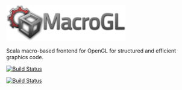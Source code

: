 <img src='macrogl-title-96.png'></img>

Scala macro-based frontend for OpenGL for structured and efficient graphics code.

[![Build Status](https://travis-ci.org/storm-enroute/macrogl.svg?branch=master)](https://travis-ci.org/storm-enroute/macrogl)

[![Build Status](https://ci.storm-enroute.com:8080/buildStatus/icon?job=public-macrogl)](https://ci.storm-enroute.com:8080/job/public-macrogl/)
